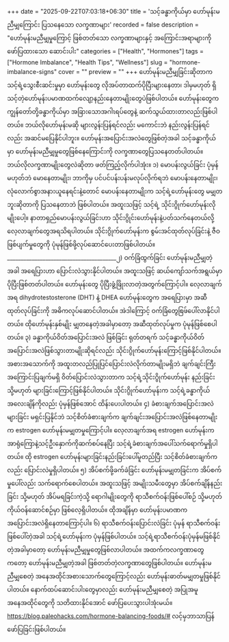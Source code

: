 +++
date = "2025-09-22T07:03:18+06:30"
title = 'သင့်ခန္ဓာကိုယ်မှာ ဟော်မုန်းမညီမျှကြောင်း ပြသနေသော လက္ခဏာများ'
recorded = false
description = "ဟော်မုန်းမညီမျှမှုကြောင့် ဖြစ်တတ်သော လက္ခဏာများနှင့် အကြောင်းအရာများကို ဖော်ပြထားသော ဆောင်းပါး"
categories = ["Health", "Hormones"]
tags = ["Hormone Imbalance", "Health Tips", "Wellness"]
slug = "hormone-imbalance-signs"
cover = ""
preview = ""
+++
ဟော်မုန်းမညီမျှခြင်းဆိုတာက သင့်ရဲ့သွေးစီးဆင်းမှုမှာ ဟော်မုန်းတွေ လိုအပ်တာထက်ပိုပြီးများနေတာ၊ ဒါမှမဟုတ် ရှိသင့်တဲ့ဟော်မုန်းပမာဏထက်လျော့နည်းနေတာမျိုးတွေပဲဖြစ်ပါတယ်။ ဟော်မုန်းတွေက ကျွန်တော်တို့ခန္ဓာကိုယ်မှာ အခြားသောအဂါၤရပ်တွေနဲ့ ဆက်သွယ်ထားတာလည်းဖြစ်ပါတယ်။ ဘယ်လိုဟော်မုန်းမဆို များလွန်းပြန်ရင်လည်း မကောင်းဘဲ နည်းလွန်းပြန်ရင်လည်း အဆင်မပြေနိုင်ပါဘူး။ ဟော်မုန်းအပြောင်းအလဲတွေဖြစ်တဲ့အခါ သင့်ခန္ဓာကိုယ်မှာ ဟော်မုန်းမညီမျှမှုတွေဖြစ်နေကြောင်းကို လက္ခဏာတွေပြသနေတတ်ပါတယ်။ ဘယ်လိုလက္ခဏာမျိုးတွေလဲဆိုတာ ဖတ်ကြည့်လိုက်ပါအုံး။
၁) မောပန်းလွယ်ခြင်း
ပုံမှန်မဟုတ်ဘဲ မောနေတာမျိုး၊ ဘာကိုမှ ပင်ပင်ပန်းပန်းမလုပ်လိုက်ရဘဲ မောပန်းနေတာမျိုး၊ လုံလောက်စွာအနားယူနေရင်းနဲ့တောင် မောပန်းနေတာမျိုးက သင့်ရဲ့ဟော်မုန်းတွေ မမျှတဘူးဆိုတာကို ပြသနေတာဘဲ ဖြစ်ပါတယ်။ အထူးသဖြင့် သင့်ရဲ့ သိုင်းဂွိုက်ဟော်မုန်းလိုမျိုးပေါ့။ နာတာရှည်မောပန်းလွယ်ခြင်းဟာ သိုင်းဂွိုင်းဟော်မုန်းနဲ့ပတ်သက်နေတယ်လို့ လေ့လာချက်တွေအရသိရပါတယ်။ သိုင်းဂွိုက်ဟော်မုန်းက စွမ်းအင်ထုတ်လုပ်ခြင်းနဲ့ ဇီဝဖြစ်ပျက်မှုတွေကို ပုံမုန်ဖြစ်ဖို့လုပ်ဆောင်ပေးတာဖြစ်ပါတယ်။ ________________________________________၂) ဝက်ခြံထွက်ခြင်း
ဟော်မုန်းမညီမျှတဲ့အခါ အရေပြားဟာ ပြောင်းလဲသွားနိုင်ပါတယ်။ အထူးသဖြင့် ဆယ်ကျော်သက်အရွယ်မှာ ပိုပြီးဖြစ်တတ်ပါတယ်။ ဟော်မုန်းတွေ ပိုပြီးဖွံ့ဖြိုးလာတဲ့အတွက်ကြောင့်ပါ။ လေ့လာချက်အရ dihydrotestosterone (DHT) နဲ့ DHEA ဟော်မုန်းတွေက အရေပြားမှာ အဆီထုတ်လုပ်ခြင်းကို အဓိကလုပ်ဆောင်ပါတယ်။ အဲဒါကြောင့် ဝက်ခြံတွေစြဖ်ပေါ်လာနိုင်ပါတယ်။ ထိုဟော်မုန်းနှစ်မျိုး မျှတနေတဲ့အခါမှာတော့ အဆီထုတ်လုပ်မှုက ပုံမုန်ဖြစ်စေပါတယ်။
၃) ခန္ဓာကိုယ်ဝိတ်အပြောင်းအလဲ ဖြစ်ခြင်း
ရုတ်တရက် သင့်ခန္ဓာကိုယ်ဝိတ်အပြောင်းအလဲဖြစ်သွားတာမျိုးဆိုရင်လည်း သိုင်းဂွိုက်ဟော်မုန်းကြောင့်ဖြစ်နိုင်ပါတယ်။ အစားအသောက်ကို အထူးတလည်ပြုပြင်ပြောင်းလဲလိုက်တာမျိုးမရှိဘဲ ချက်ချင်းကြီး အကြောင်းပြချက်မရှိ ဝိတ်ပြောင်းလဲသွားတာက သင့်ရဲ့သိုင်းဂွိုက်ဟော်မုန်း နည်းခြင်း သို့မဟုတ် များခြင်းကြောင့်ဖြစ်နိုင်ပါတယ်။ သိုင်းဂွိုက်ဟော်မုန်းက သင့်ရဲ့ခန္ဓာကိုယ်အလေးချိန်ကိုလည်း ပုံမှန်ဖြစ်အောင် ထိန်းပေးပါတယ်။
၄) ခံစားချက်အပြောင်းအလဲများခြင်း
မရှင်းပြနိုင်ဘဲ သင့်စိတ်ခံစားချက်က ချက်ချင်းအပြောင်းအလဲဖြစ်နေတာမျိုးက estrogen ဟော်မုန်းမမျှတမှုကြောင့်ပါ။ လေ့လာချက်အရ estrogen ဟော်မုန်းက အာရုံကြောနဲ့သင့်ဦးနှောက်ကိုဆက်စပ်နေပြီး သင့်ရဲ့ခံစားချက်အပေါ်သက်ရောက်မှုရှိပါတယ်။ ထို estrogen ဟော်မုန်းများခြင်းနည်းခြင်းပေါ်မူတည်ပြီး သင့်စိတ်ခံစားချက်ကလည်း ပြောင်းလဲမှုရှိပါတယ်။
၅) အိပ်စက်ဖို့ခက်ခဲခြင်း
ဟော်မုန်းမမျှတခြင်းက အိပ်စက်မှုပေါ်လည်း သက်ရောက်စေပါတယ်။ အထူးသဖြင့် အမျိုးသမီးတွေမှာ အိပ်စက်ချိန်နည်းခြင်း သို့မဟုတ် အိပ်မရခြင်းကဲ့သို့ ရောဂါမျိုးတွေကို ရာသီစက်ဝန်းဖြစ်ပေါ်စဉ် သို့မဟုတ် ကိုယ်ဝန်ဆောင်စဉ်မှာ ဖြစ်လေ့ရှိပါတယ်။ ထိုအချိန်မှာ ဟော်မုန်းပမာဏက အပြောင်းအလဲရှိနေတာကြောင့်ပါ။
၆) ရာသီစက်ဝန်းပြောင်းလဲခြင်း
ပုံမှန် ရာသီစက်ဝန်းဖြစ်ပေါ်တဲ့အခါ သင့်ရဲ့ဟော်မုန်းက ပုံမှန်ဖြစ်ပါတယ်။ သင့်ရဲ့ရာသီစက်ဝန်းပုံမှန်မဖြစ်နိုင်တဲ့အခါမှာတော့ ဟော်မုန်းမညီမျှမှုတွေဖြစ်လာပါတယ်။
အထက်ကလက္ခဏာတွေကတော့ ဟော်မုန်းမညီမျှတဲ့အခါ ဖြစ်တတ်တဲ့လက္ခဏာတွေဖြစ်ပါတယ်။ ဟော်မုန်းမညီမျှစေတဲ့ အနေအထိုင်အစားသောက်တွေကြောင့်လည်း ဟော်မုန်းဓာတ်မမျှတမှုဖြစ်နိုင်ပါတယ်။ နောက်ထပ်ဆောင်းပါးတွေမှာလည်း ဟော်မုန်းမညီမျှစေတဲ့ အပြုအမူအနေအထိုင်တွေကို သတိထားနိုင်အောင် ဖော်ပြပေးသွားပါအုံးမယ်။
https://blog.paleohacks.com/hormone-balancing-foods/# လင့်မှဘာသာပြန်ဖော်ပြခြင်းဖြစ်ပါတယ်။ 